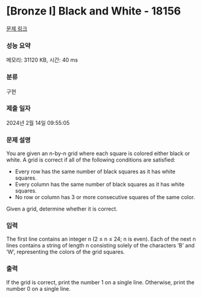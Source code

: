 # [Bronze I] Black and White - 18156 

[문제 링크](https://www.acmicpc.net/problem/18156) 

### 성능 요약

메모리: 31120 KB, 시간: 40 ms

### 분류

구현

### 제출 일자

2024년 2월 14일 09:55:05

### 문제 설명

<p>You are given an n-by-n grid where each square is colored either black or white. A grid is correct if all of the following conditions are satisfied:</p>

<ul>
	<li>Every row has the same number of black squares as it has white squares.</li>
	<li>Every column has the same number of black squares as it has white squares.</li>
	<li>No row or column has 3 or more consecutive squares of the same color.</li>
</ul>

<p>Given a grid, determine whether it is correct.</p>

### 입력 

 <p>The first line contains an integer n (2 ≤ n ≤ 24; n is even). Each of the next n lines contains a string of length n consisting solely of the characters ‘B’ and ‘W’, representing the colors of the grid squares.</p>

### 출력 

 <p>If the grid is correct, print the number 1 on a single line. Otherwise, print the number 0 on a single line.</p>

